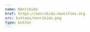 ```yaml
---
name: Nenrikido
href: https://nenrikido.neocities.org
src: buttons/nenrikido.png
type: button
---
```


